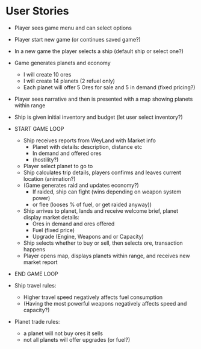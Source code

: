 # User Stories 

- Player sees game menu and can select options
- Player start new game (or continues saved game?)
- In a new game the player selects a ship (default ship or select one?)
- Game generates planets and economy 
  - I will create 10 ores 
  - I will create 14 planets (2 refuel only)
  - Each planet will offer 5 Ores for sale and 5 in demand (fixed pricing?) 
- Player sees narrative and then is presented with a map showing planets within range 
- Ship is given initial inventory and budget (let user select inventory?)

- START GAME LOOP

  - Ship receives reports from WeyLand with Market info 
    - Planet with details: description, distance etc 
    - In demand and offered ores
    - (hostility?)
  - Player select planet to go to 
  - Ship calculates trip details, players confirms and leaves current location (animation?)
  - (Game generates raid and updates economy?)
     - If raided, ship can fight (wins depending on weapon system power) 
     - or flee (looses % of fuel, or get raided anyway)) 
  - Ship arrives to planet, lands and receive welcome brief, planet display market details:
    - Ores in demand and ores offered
    - Fuel (fixed price)
    - Upgrade (Engine, Weapons and or Capacity)
  - Ship selects whether to buy or sell, then selects ore, transaction happens 
  - Player opens map, displays planets within range, and receives new market report 

- END GAME LOOP

- Ship travel rules: 
  - Higher travel speed negatively affects fuel consumption 
  - (Having the most powerful weapons negatively affects speed and capacity?)
  
- Planet trade rules:
  - a planet will not buy ores it sells
  - not all planets will offer upgrades (or fuel?)
  
